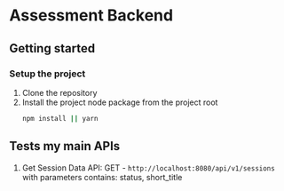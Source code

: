 # Assessment Backend

## Getting started

### Setup the project

1. Clone the repository
2. Install the project node package from the project root
   ```sh
   npm install || yarn
   ```

## Tests my main APIs
1.  Get Session Data API: GET - `http://localhost:8080/api/v1/sessions` with parameters contains: status, short_title

